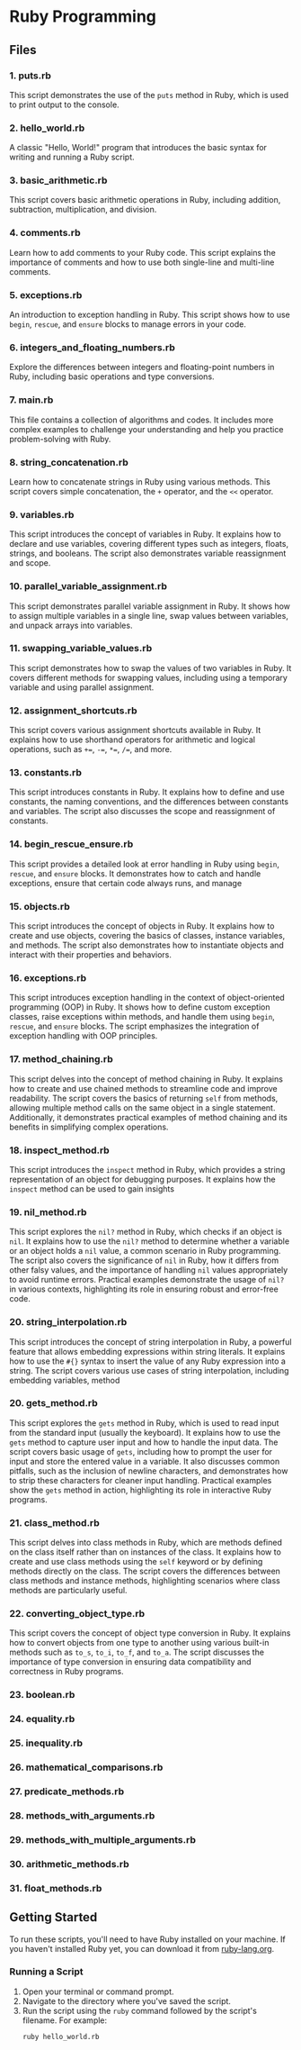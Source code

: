 # Ruby Programming

## Files

### 1. puts.rb
This script demonstrates the use of the `puts` method in Ruby, which is used to print output to the console.

### 2. hello_world.rb
A classic "Hello, World!" program that introduces the basic syntax for writing and running a Ruby script.

### 3. basic_arithmetic.rb
This script covers basic arithmetic operations in Ruby, including addition, subtraction, multiplication, and division.

### 4. comments.rb
Learn how to add comments to your Ruby code. This script explains the importance of comments and how to use both single-line and multi-line comments.

### 5. exceptions.rb
An introduction to exception handling in Ruby. This script shows how to use `begin`, `rescue`, and `ensure` blocks to manage errors in your code.

### 6. integers_and_floating_numbers.rb
Explore the differences between integers and floating-point numbers in Ruby, including basic operations and type conversions.

### 7. main.rb
This file contains a collection of algorithms and codes. It includes more complex examples to challenge your understanding and help you practice problem-solving with Ruby.

### 8. string_concatenation.rb
Learn how to concatenate strings in Ruby using various methods. This script covers simple concatenation, the `+` operator, and the `<<` operator.

### 9. variables.rb
This script introduces the concept of variables in Ruby. It explains how to declare and use variables, covering different types such as integers, floats, strings, and booleans. The script also demonstrates variable reassignment and scope.

### 10. parallel_variable_assignment.rb
This script demonstrates parallel variable assignment in Ruby. It shows how to assign multiple variables in a single line, swap values between variables, and unpack arrays into variables.

### 11. swapping_variable_values.rb
This script demonstrates how to swap the values of two variables in Ruby. It covers different methods for swapping values, including using a temporary variable and using parallel assignment.

### 12. assignment_shortcuts.rb
This script covers various assignment shortcuts available in Ruby. It explains how to use shorthand operators for arithmetic and logical operations, such as `+=`, `-=`, `*=`, `/=`, and more.

### 13. constants.rb
This script introduces constants in Ruby. It explains how to define and use constants, the naming conventions, and the differences between constants and variables. The script also discusses the scope and reassignment of constants.

### 14. begin_rescue_ensure.rb
This script provides a detailed look at error handling in Ruby using `begin`, `rescue`, and `ensure` blocks. It demonstrates how to catch and handle exceptions, ensure that certain code always runs, and manage

### 15. objects.rb
This script introduces the concept of objects in Ruby. It explains how to create and use objects, covering the basics of classes, instance variables, and methods. The script also demonstrates how to instantiate objects and interact with their properties and behaviors.

### 16. exceptions.rb
This script introduces exception handling in the context of object-oriented programming (OOP) in Ruby. It shows how to define custom exception classes, raise exceptions within methods, and handle them using `begin`, `rescue`, and `ensure` blocks. The script emphasizes the integration of exception handling with OOP principles.

### 17. method_chaining.rb
This script delves into the concept of method chaining in Ruby. It explains how to create and use chained methods to streamline code and improve readability. The script covers the basics of returning `self` from methods, allowing multiple method calls on the same object in a single statement. Additionally, it demonstrates practical examples of method chaining and its benefits in simplifying complex operations.

### 18. inspect_method.rb
This script introduces the `inspect` method in Ruby, which provides a string representation of an object for debugging purposes. It explains how the `inspect` method can be used to gain insights

### 19. nil_method.rb
This script explores the `nil?` method in Ruby, which checks if an object is `nil`. It explains how to use the `nil?` method to determine whether a variable or an object holds a `nil` value, a common scenario in Ruby programming. The script also covers the significance of `nil` in Ruby, how it differs from other falsy values, and the importance of handling `nil` values appropriately to avoid runtime errors. Practical examples demonstrate the usage of `nil?` in various contexts, highlighting its role in ensuring robust and error-free code.

### 20. string_interpolation.rb
This script introduces the concept of string interpolation in Ruby, a powerful feature that allows embedding expressions within string literals. It explains how to use the `#{}` syntax to insert the value of any Ruby expression into a string. The script covers various use cases of string interpolation, including embedding variables, method

### 20. gets_method.rb
This script explores the `gets` method in Ruby, which is used to read input from the standard input (usually the keyboard). It explains how to use the `gets` method to capture user input and how to handle the input data. The script covers basic usage of `gets`, including how to prompt the user for input and store the entered value in a variable. It also discusses common pitfalls, such as the inclusion of newline characters, and demonstrates how to strip these characters for cleaner input handling. Practical examples show the `gets` method in action, highlighting its role in interactive Ruby programs.

### 21. class_method.rb
This script delves into class methods in Ruby, which are methods defined on the class itself rather than on instances of the class. It explains how to create and use class methods using the `self` keyword or by defining methods directly on the class. The script covers the differences between class methods and instance methods, highlighting scenarios where class methods are particularly useful.

### 22. converting_object_type.rb
This script covers the concept of object type conversion in Ruby. It explains how to convert objects from one type to another using various built-in methods such as `to_s`, `to_i`, `to_f`, and `to_a`. The script discusses the importance of type conversion in ensuring data compatibility and correctness in Ruby programs.

### 23. boolean.rb

### 24. equality.rb

### 25. inequality.rb

### 26. mathematical_comparisons.rb

### 27. predicate_methods.rb

### 28. methods_with_arguments.rb

### 29. methods_with_multiple_arguments.rb

### 30. arithmetic_methods.rb

### 31. float_methods.rb

## Getting Started

To run these scripts, you'll need to have Ruby installed on your machine. If you haven't installed Ruby yet, you can download it from [ruby-lang.org](https://www.ruby-lang.org/en/downloads/).

### Running a Script

1. Open your terminal or command prompt.
2. Navigate to the directory where you've saved the script.
3. Run the script using the `ruby` command followed by the script's filename. For example:
   ```sh
   ruby hello_world.rb
